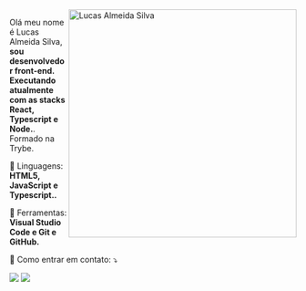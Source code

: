 <img src="https://raw.githubusercontent.com/MicaelliMedeiros/micaellimedeiros/master/image/computer-illustration.png" min-width="400px" max-width="400px" width="400px" align="right" alt="Lucas Almeida Silva">

<p align="left"> 
  Olá meu nome é Lucas Almeida Silva, <strong>sou desenvolvedor front-end. Executando atualmente com as stacks React, Typescript e Node.</strong>.<br>
  Formado na Trybe.
</p>

<p align="left">
  🦄 Linguagens: <strong>HTML5, JavaScript e Typescript..</strong>
</p>

<p align="left">
  💼 Ferramentas: <strong>Visual Studio Code e Git e GitHub.</strong>
</p>

<p align="left">
  💌 Como entrar em contato: ⤵️
</p>

<p align="left">
  <a href="mailto:lucasalmeidavzp20@gmail.com" alt="Gmail">
  <img src="https://img.shields.io/badge/-Gmail-FF0000?style=flat-square&labelColor=FF0000&logo=gmail&logoColor=white&link=mailto:lucasalmeidavzp20@gmail.com" /></a>

 <a href="https://www.linkedin.com/in/lucas-silva21/" alt="LinkdIn"> 
    <img src="https://img.shields.io/badge/LinkedIn-0077B5?style=flat-square&logo=linkedin&logoColor=white&link=https://www.linkedin.com/in/lucas-silva21"/></a>

</a>
</p>  
